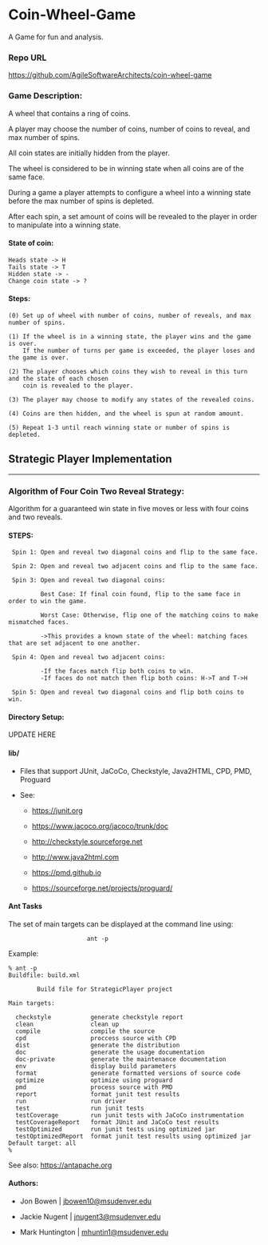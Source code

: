 # Coin-Wheel-Game

A Game for fun and analysis.

### Repo URL

https://github.com/AgileSoftwareArchitects/coin-wheel-game

### Game Description:

A wheel that contains a ring of coins.

A player may choose the number of coins, number of coins to reveal, and max number of spins. 

All coin states are initially hidden from the player.  

The wheel is considered to be in winning state when all coins are of the same face.

During a game a player attempts to configure a wheel into a winning state before the max number of spins is depleted. 

After each spin, a set amount of coins will be revealed to the player in order to manipulate into a winning state.

#### State of coin:

    Heads state -> H
    Tails state -> T 
    Hidden state -> -
    Change coin state -> ?

#### Steps:
    (0) Set up of wheel with number of coins, number of reveals, and max number of spins.  

    (1) If the wheel is in a winning state, the player wins and the game is over.
        If the number of turns per game is exceeded, the player loses and the game is over.
    
    (2) The player chooses which coins they wish to reveal in this turn and the state of each chosen
        coin is revealed to the player.

    (3) The player may choose to modify any states of the revealed coins. 

    (4) Coins are then hidden, and the wheel is spun at random amount.

    (5) Repeat 1-3 until reach winning state or number of spins is depleted. 


## Strategic Player Implementation
------------------------------------------

### Algorithm of Four Coin Two Reveal Strategy:
 
Algorithm for a guaranteed win state in five moves or less with four coins and two reveals.

#### STEPS: 

     Spin 1: Open and reveal two diagonal coins and flip to the same face. 

     Spin 2: Open and reveal two adjacent coins and flip to the same face. 

     Spin 3: Open and reveal two diagonal coins:

             Best Case: If final coin found, flip to the same face in order to win the game.
       
             Worst Case: Otherwise, flip one of the matching coins to make mismatched faces. 
       
             ->This provides a known state of the wheel: matching faces that are set adjacent to one another. 
 
     Spin 4: Open and reveal two adjacent coins:
       
             -If the faces match flip both coins to win.
             -If faces do not match then flip both coins: H->T and T->H 
 
     Spin 5: Open and reveal two diagonal coins and flip both coins to win.  

#### Directory Setup:
 
 UPDATE HERE

#### lib/

  - Files that support JUnit, JaCoCo, Checkstyle, Java2HTML, CPD, PMD, Proguard

  - See:

      * https://junit.org
  
      * https://www.jacoco.org/jacoco/trunk/doc
  
      * http://checkstyle.sourceforge.net
  
      * http://www.java2html.com
  
      * https://pmd.github.io
 
      * https://sourceforge.net/projects/proguard/

#### Ant Tasks

The set of main targets can be displayed at the command line using:  

                          ant -p 
Example: 

    % ant -p
    Buildfile: build.xml

            Build file for StrategicPlayer project
  
    Main targets:

      checkstyle           generate checkstyle report
      clean                clean up
      compile              compile the source
      cpd                  proccess source with CPD
      dist                 generate the distribution
      doc                  generate the usage documentation
      doc-private          generate the maintenance documentation
      env                  display build parameters
      format               generate formatted versions of source code
      optimize             optimize using proguard
      pmd                  process source with PMD
      report               format junit test results
      run                  run driver
      test                 run junit tests
      testCoverage         run junit tests with JaCoCo instrumentation
      testCoverageReport   format JUnit and JaCoCo test results
      testOptimized        run junit tests using optimized jar
      testOptimizedReport  format junit test results using optimized jar
    Default target: all
    %

See also: https://antapache.org

#### Authors:

- Jon Bowen | jbowen10@msudenver.edu

- Jackie Nugent | jnugent3@msudenver.edu

- Mark Huntington | mhuntin1@msudenver.edu
